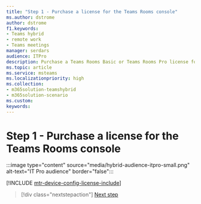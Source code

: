 ```yaml
---
title: "Step 1 - Purchase a license for the Teams Rooms console"
ms.author: dstrome
author: dstrome
f1.keywords:
- Teams hybrid
- remote work
- Teams meetings
manager: serdars
audience: ITPro
description: Purchase a Teams Rooms Basic or Teams Rooms Pro license for use with Teams Rooms devices.
ms.topic: article
ms.service: msteams
ms.localizationpriority: high
ms.collection:
- m365solution-teamshybrid
- m365solution-scenario
ms.custom: 
keywords: 
---
```


# Step 1 - Purchase a license for the Teams Rooms console

:::image type="content" source="media/hybrid-audience-itpro-small.png" alt-text="IT Pro audience" border="false":::

[!INCLUDE [mtr-device-config-license-include](includes/mtr-device-config-license-include.md)]

> [!div class="nextstepaction"]
> [Next step](hybrid-meetings-device-config-account.md)

